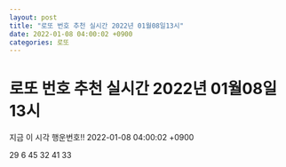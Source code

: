 ```yaml
---
layout: post
title: "로또 번호 추천 실시간 2022년 01월08일13시"
date: 2022-01-08 04:00:02 +0900
categories: 로또
---
```


# 로또 번호 추천 실시간 2022년 01월08일13시

지금 이 시각 행운번호!! 2022-01-08 04:00:02 +0900

 29  6  45  32  41  33 

